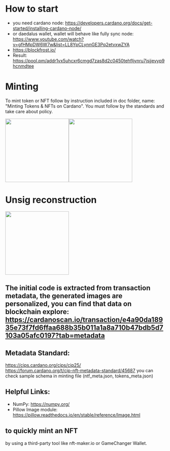 # How to start
- you need cardano node: https://developers.cardano.org/docs/get-started/installing-cardano-node/
- or daedalus wallet, wallet will behave like fully sync node: https://www.youtube.com/watch?v=gfHMpDW6W7w&list=LL8YpCLynnGE3Pq2etvxwZYA
- https://blockfrost.io/
- Result: https://pool.pm/addr1vx5uhcxr6cmgd7zas8d2c0450tehfljynru7jsjjevyp9hcnmdtee

# Minting 
To mint token or NFT follow by instruction included in doc folder, name: "Minting Tokens & NFTs on Cardano". You must follow by the standards and take care about policy.

<img src="https://github.com/adagora/unsig-reconstruction/blob/master/doc/coin-silver.png" width=200><img src="https://github.com/adagora/unsig-reconstruction/blob/master/doc/coin-gold.png" width=200>


# Unsig reconstruction
<img src="https://github.com/adagora/unsig-reconstruction/blob/master/unsig_reconstruction/unsig_10003.png" width=200>

## The initial code is extracted from transaction metadata, the generated images are personalized, you can find that data on blockchain explore: https://cardanoscan.io/transaction/e4a90da18935e73f7fd6ffaa688b35b011a1a8a710b47bdb5d7103a05afc0197?tab=metadata

## Metadata Standard: 
https://cips.cardano.org/cips/cip25/  
https://forum.cardano.org/t/cip-nft-metadata-standard/45687
you can check sample schema in minting file (ntf_meta.json, tokens_meta.json)


## Helpful Links:
- NumPy: https://numpy.org/
- Pillow Image module: https://pillow.readthedocs.io/en/stable/reference/Image.html

## to quickly mint an NFT
by using a third-party tool like nft-maker.io or GameChanger Wallet. 
